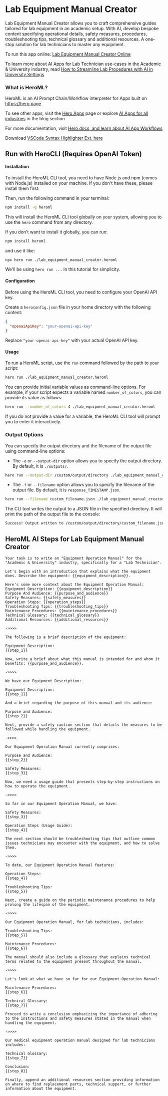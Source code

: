 # Lab Equipment Manual Creator

Lab Equipment Manual Creator allows you to craft comprehensive guides tailored for lab equipment in an academic setup. With AI, develop bespoke content specifying operational details, safety measures, procedures, troubleshooting tips, technical glossary and additional resources. A one-stop solution for lab technicians to master any equipment.

To run this app online: [Lab Equipment Manual Creator Online](https://hero.page/app/lab-equipment-manual-creator-comprehensive-laboratory-equipment-guides/UlLsTkb055dDWVRDsvlN)

To learn more about AI Apps for Lab Technician use-cases in the Academic & University industry, read [How to Streamline Lab Procedures with AI in University Settings](https://hero.page/blog/academic-and-university/lab-technician/how-to-streamline-lab-procedures-with-ai-in-university-settings/170711)

### What is HeroML?
HeroML is an AI Prompt Chain/Workflow interpreter for Apps built on https://hero.page 

To see other apps, visit the [Hero Apps](https://hero.page/apps) page or explore [AI Apps for all industries](https://hero.page/blog) in the blog section

For more documentation, visit [Hero docs, and learn about AI App Workflows](https://hero.page/tutorials/introduction-to-heroml)

Download [VSCode Syntax Highlighter Ext. here](https://marketplace.visualstudio.com/items?itemName=hero-page.heroml)

## Run with HeroCLI (Requires OpenAI Token)

#### Installation

To install the HeroML CLI tool, you need to have Node.js and npm (comes with Node.js) installed on your machine. If you don't have these, please install them first. 

Then, run the following command in your terminal:

```bash
npm install -g heroml
```

This will install the HeroML CLI tool globally on your system, allowing you to use the `hero` command from any directory.

If you don't want to install it globally, you can run:

```bash
npm install heroml
```

and use it like:

```bash
npx hero run ./lab_equipment_manual_creator.heroml
```

We'll be using `hero run ...` in this tutorial for simplicity.

#### Configuration

Before using the HeroML CLI tool, you need to configure your OpenAI API key. 

Create a `heroconfig.json` file in your home directory with the following content:

```json
{
  "openaiApiKey": "your-openai-api-key"
}
```

Replace `"your-openai-api-key"` with your actual OpenAI API key.

#### Usage

To run a HeroML script, use the `run` command followed by the path to your script:

```bash
hero run ./lab_equipment_manual_creator.heroml
```

You can provide initial variable values as command-line options. For example, if your script expects a variable named `number_of_colors`, you can provide its value as follows:

```bash
hero run --number_of_colors 4 ./lab_equipment_manual_creator.heroml
```

If you do not provide a value for a variable, the HeroML CLI tool will prompt you to enter it interactively.

### Output Options

You can specify the output directory and the filename of the output file using command-line options:

- The `-o` or `--output-dir` option allows you to specify the output directory. By default, it is `./outputs/`.

```bash
hero run --output-dir /custom/output/directory ./lab_equipment_manual_creator.heroml
```

- The `-f` or `--filename` option allows you to specify the filename of the output file. By default, it is `response_TIMESTAMP.json`.

```bash
hero run --filename custom_filename.json ./lab_equipment_manual_creator.heroml
```

The CLI tool writes the output to a JSON file in the specified directory. It will print the path of the output file to the console:

```bash
Success! Output written to /custom/output/directory/custom_filename.json
```


## HeroML AI Steps for Lab Equipment Manual Creator
```
Your task is to write an "Equipment Operation Manual" for the "Academic & University" industry, specifically for a "Lab Technician". 

Let's begin with an introduction that explains what the equipment does. Describe the equipment: {{equipment_description}}.

Here's some more context about the Equipment Operation Manual:
Equipment Description: {{equipment_description}}
Purpose And Audience: {{purpose_and_audience}}
Safety Measures: {{safety_measures}}
Operation Steps: {{operation_steps}}
Troubleshooting Tips: {{troubleshooting_tips}}
Maintenance Procedures: {{maintenance_procedures}}
Technical Glossary: {{technical_glossary}}
Additional Resources: {{additional_resources}}

->>>>

The following is a brief description of the equipment:

Equipment Description:
{{step_1}}

Now, write a brief about what this manual is intended for and whom it benefits: {{purpose_and_audience}}.

->>>>

We have our Equipment Description:

Equipment Description:
{{step_1}}

And a brief regarding the purpose of this manual and its audience:

Purpose and Audience:
{{step_2}}

Next, provide a safety caution section that details the measures to be followed while handling the equipment.

->>>>

Our Equipment Operation Manual currently comprises:

Purpose and Audience:
{{step_2}}

Safety Measures:
{{step_3}}

Now, we need a usage guide that presents step-by-step instructions on how to operate the equipment.

->>>>

So far in our Equipment Operation Manual, we have:

Safety Measures:
{{step_3}}

Operation Steps (Usage Guide):
{{step_4}}

The next section should be troubleshooting tips that outline common issues technicians may encounter with the equipment, and how to solve them.

->>>>

To date, our Equipment Operation Manual features:

Operation Steps:
{{step_4}}

Troubleshooting Tips:
{{step_5}}

Next, create a guide on the periodic maintenance procedures to help prolong the lifespan of the equipment.

->>>>

Our Equipment Operation Manual, for lab technicians, includes:

Troubleshooting Tips:
{{step_5}}

Maintenance Procedures:
{{step_6}}

The manual should also include a glossary that explains technical terms related to the equipment present throughout the manual.

->>>>

Let's look at what we have so far for our Equipment Operation Manual:

Maintenance Procedures:
{{step_6}}

Technical Glossary:
{{step_7}}

Proceed to write a conclusion emphasizing the importance of adhering to the instructions and safety measures stated in the manual when handling the equipment.

->>>>

Our medical equipment operation manual designed for lab technicians includes:

Technical Glossary:
{{step_7}}

Conclusion:
{{step_8}}

Finally, append an additional resources section providing information on where to find replacement parts, technical support, or further information about the equipment.


```


